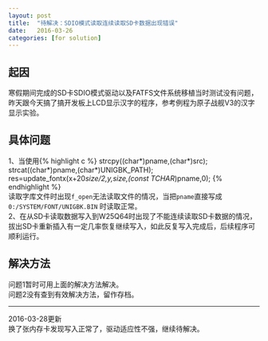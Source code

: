 ```yaml
---
layout: post
title:  "待解决：SDIO模式读取连续读取SD卡数据出现错误"
date:   2016-03-26
categories: [for solution]
---
```


## 起因  
寒假期间完成的SD卡SDIO模式驱动以及FATFS文件系统移植当时测试没有问题，昨天跟今天搞了搞开发板上LCD显示汉字的程序，参考例程为原子战舰V3的汉字显示实验。

## 具体问题  
1、当使用{% highlight c %}
strcpy((char*)pname,(char*)src);
strcat((char*)pname,(char*)UNIGBK_PATH); 
res=update_fontx(x+20*size/2,y,size,(const TCHAR*)pname,0);
{% endhighlight %}  
读取字库文件时出现`f_open`无法读取文件的情况，当把`pname`直接写成`0:/SYSTEM/FONT/UNIGBK.BIN` 时读取正常。  
2、在从SD卡读取数据写入到W25Q64时出现了不能连续读取SD卡数据的情况，拔出SD卡重新插入有一定几率恢复继续写入，如此反复写入完成后，后续程序可顺利运行。

## 解决方法  
问题1暂时可用上面的解决方法解决。  
问题2没有查到有效解决方法，留作存档。

---
2016-03-28更新  
换了张内存卡发现写入正常了，驱动适应性不强，继续待解决。